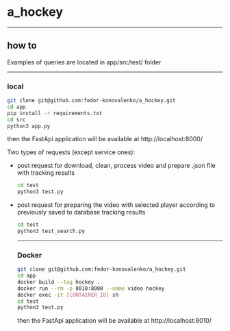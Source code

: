 # a_hockey
____
## how to

Examples of queries are located in app/src/test/ folder
___
### local

```bash
git clone git@github.com:fedor-konovalenko/a_hockey.git
cd app
pip install -r requirements.txt
cd src
python3 app.py
```
then the FastApi application will be available at http://localhost:8000/

Two types of requests (except service ones):
- post request for download, clean, process video and prepare .json file with tracking results
  ```bash
  cd test
  python3 test.py
  ```
- post request for preparing the video with selected player according to previously saved to database tracking results
  ```bash
  cd test
  python3 test_search.py
  ```
  ____
  ### Docker
  ```bash
  git clone git@github.com:fedor-konovalenko/a_hockey.git
  cd app
  docker build --tag hockey .
  docker run --rm -p 8010:8000 --name video hockey
  docker exec -it [CONTAINER_ID] sh
  cd test
  python3 test.py
  ```
  
  then the FastApi application will be available at http://localhost:8010/
